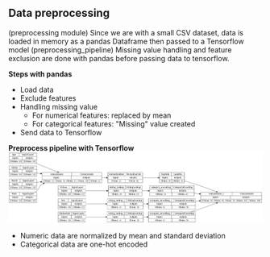 ## Data preprocessing
(preprocessing module)
Since we are with a small CSV dataset, data is loaded in memory as a pandas Dataframe then passed to a Tensorflow model (preprocessing_pipeline)
Missing value handling and feature exclusion are done with pandas before passing data to tensorflow.

**Steps with pandas**
- Load data
- Exclude features
- Handling missing value
    - For numerical features: replaced by mean
    - For categorical features: "Missing" value created
- Send data to Tensorflow

**Preprocess pipeline with Tensorflow**
![preprocessing_pipeline](preprocessing_pipeline_save.png)

- Numeric data are normalized by mean and standard deviation
- Categorical data are one-hot encoded